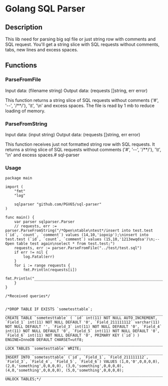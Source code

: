 # Golang SQL Parser

## Description
This lib need for parsing big sql file or just string row with comments and SQL request. You'll get a string slice with SQL requests without comments, tabs, new lines and excess spaces.

## Functions

### ParseFromFile
Input data: (filename string)
Output data: (requests []string, err error)

This function returns a string slice of SQL requests without comments ('#', '--', '/**/'), '\t', '\n' and excess spaces. The file is read by 1 mb to reduce loading of memory.

### ParseFromString
Input data: (input string)
Output data: (requests []string, err error)

This function receives just not formatted string row with SQL requests. It returns a string slice of SQL requests without comments ('#', '--', '/**/'), '\t', '\n' and excess spaces.# sql-parser

### Usage
```
package main

import (
	"fmt"
	"log"

	sqlparser "github.com/PGV65/sql-parser"
)

func main() {
	var parser sqlparser.Parser
	// requests, err := parser.ParseFromString("/*Open\ntable\ntest*/insert into test.test (`id`, `count`, `comment`) values (14,10,'iopoip');\ninsert into test.test (`id`, `count`, `comment`) values (15,10,'1213ewqdsa')\n;-- Open table test again\nselect * from test.test;")
	requests, err := parser.ParseFromFile("../test/test.sql")
	if err != nil {
		log.Fatal(err)
	}
	for i := range requests {
		fmt.Println(requests[i])
		fmt.Println("__________________________________________________________________________")
	}
}

/*Received queries*/


/*DROP TABLE IF EXISTS `sometesttable`;
__________________________________________________________________________
CREATE TABLE `sometesttable` ( `id` int(11) NOT NULL AUTO_INCREMENT, `Field_1` int(11) NOT NULL DEFAULT '0', `Field_211111112` varchar(11) NOT NULL DEFAULT '', `Field_3` int(11) NOT NULL DEFAULT '0', `Field_4` int(11) NOT NULL DEFAULT '0', `Field_5` int(11) NOT NULL DEFAULT '0', `Field_6` int(11) NOT NULL DEFAULT '0', PRIMARY KEY (`id`) ) ENGINE=InnoDB DEFAULT CHARSET=utf8;
__________________________________________________________________________
LOCK TABLES `sometesttable` WRITE;
__________________________________________________________________________
INSERT INTO `sometesttable` (`id`, `Field_1`, `Field_211111112`, `Field_3`, `Field_4`, `Field_5`, `Field_6`) VALUES (1,0,'0',0,0,0,0), (2,0,'something',0,0,0,0), (3,0,'something',0,0,0,0), (4,0,'something',0,0,0,0), (5,0,'something',0,0,0,0);
__________________________________________________________________________
UNLOCK TABLES;*/
```